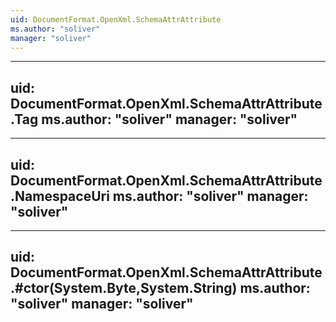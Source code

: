 ```yaml
---
uid: DocumentFormat.OpenXml.SchemaAttrAttribute
ms.author: "soliver"
manager: "soliver"
---
```


---
uid: DocumentFormat.OpenXml.SchemaAttrAttribute.Tag
ms.author: "soliver"
manager: "soliver"
---

---
uid: DocumentFormat.OpenXml.SchemaAttrAttribute.NamespaceUri
ms.author: "soliver"
manager: "soliver"
---

---
uid: DocumentFormat.OpenXml.SchemaAttrAttribute.#ctor(System.Byte,System.String)
ms.author: "soliver"
manager: "soliver"
---
